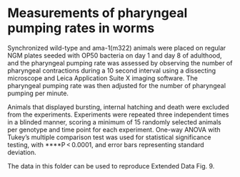 # Measurements of pharyngeal pumping rates in worms

Synchronized wild-type and ama-1(m322) animals were placed on regular NGM plates seeded with OP50 bacteria on day 1 and day 8 of adulthood, and the pharyngeal pumping rate was assessed by observing the number of pharyngeal contractions during a 10 second interval using a dissecting microscope and Leica Application Suite X imaging software. The pharyngeal pumping rate was then adjusted for the number of pharyngeal pumping per minute. 

Animals that displayed bursting, internal hatching and death were excluded from the experiments. Experiments were repeated three independent times in a blinded manner, scoring a minimum of 15 randomly selected animals per genotype and time point for each experiment. One-way ANOVA with Tukey’s multiple comparison test was used for statistical significance testing, with ****P < 0.0001, and error bars representing standard deviation.

The data in this folder can be used to reproduce Extended Data Fig. 9.
